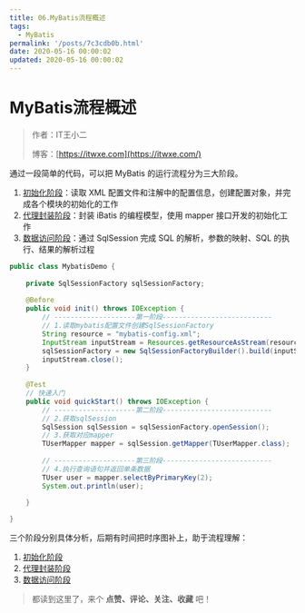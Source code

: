 ```yaml
---
title: 06.MyBatis流程概述
tags:
  - MyBatis
permalink: '/posts/7c3cdb0b.html'
date: 2020-05-16 00:00:02
updated: 2020-05-16 00:00:02
---
```


# MyBatis流程概述

> 作者：IT王小二
>
> 博客：[https://itwxe.com](https://itwxe.com/)


通过一段简单的代码，可以把 MyBatis 的运行流程分为三大阶段。

1. [初始化阶段](https://itwxe.com/posts/31cd1854/)：读取 XML 配置文件和注解中的配置信息，创建配置对象，并完成各个模块的初始化的工作
2. [代理封装阶段](https://itwxe.com/posts/739d411b/)：封装 iBatis 的编程模型，使用 mapper 接口开发的初始化工作
3. [数据访问阶段](https://itwxe.com/posts/cdd8339e/)：通过 SqlSession 完成 SQL 的解析，参数的映射、SQL 的执行、结果的解析过程

```java
public class MybatisDemo {
	
    private SqlSessionFactory sqlSessionFactory;
    
    @Before
    public void init() throws IOException {
    	// --------------------第一阶段---------------------------
        // 1.读取mybatis配置文件创建SqlSessionFactory
    	String resource = "mybatis-config.xml";
    	InputStream inputStream = Resources.getResourceAsStream(resource);
    	sqlSessionFactory = new SqlSessionFactoryBuilder().build(inputStream);
    	inputStream.close();
    }
    
    @Test
    // 快速入门
    public void quickStart() throws IOException {
    	// --------------------第二阶段---------------------------
    	// 2.获取sqlSession	
    	SqlSession sqlSession = sqlSessionFactory.openSession();
    	// 3.获取对应mapper
    	TUserMapper mapper = sqlSession.getMapper(TUserMapper.class);
    	
    	// --------------------第三阶段---------------------------
    	// 4.执行查询语句并返回单条数据
    	TUser user = mapper.selectByPrimaryKey(2);
    	System.out.println(user);
    
    }

}
```

三个阶段分别具体分析，后期有时间把时序图补上，助于流程理解：

1. [初始化阶段](https://itwxe.com/posts/31cd1854/)
2. [代理封装阶段](https://itwxe.com/posts/739d411b/)
3. [数据访问阶段](https://itwxe.com/posts/cdd8339e/)

> 都读到这里了，来个 **点赞、评论、关注、收藏** 吧！
